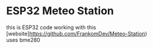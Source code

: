 # ESP32 Meteo Station

this is ESP32 code working with this [website]https://github.com/FrankomDev/Meteo-Station) <br>
uses bme280
